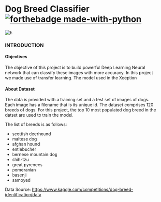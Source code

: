 # Dog Breed Classifier [![forthebadge made-with-python](https://img.icons8.com/color/48/000000/tensorflow.png)](https://www.tensorflow.org/)

![h](https://user-images.githubusercontent.com/96771321/214430950-66cc8641-b309-4de1-8a8f-7a568f69910c.jpg)


### INTRODUCTION
#### Objectives
The objective of this project is to build powerful Deep Learning Neural network that can classify these images with more accuracy.
In this project we made use of transfer learning. The model used in the Xception

#### About Dataset
The data is provided with a training set and a test set of images of dogs. Each image has a filename that is its unique id. The dataset comprises 120 breeds of dogs. For this project, the top 10 most populated dog breed in the datset are used to train the model. 

The list of breeds is as follows:

- scottish deerhound
- maltese dog
- afghan hound 
- entlebucher 
- bernese mountain dog 
- shih-tzu
- great pyrenees
- pomeranian
- basenji
- samoyed

Data Source: https://www.kaggle.com/competitions/dog-breed-identification/data


